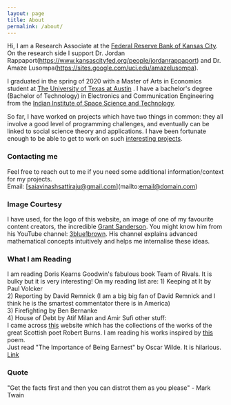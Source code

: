 ```yaml
---
layout: page
title: About
permalink: /about/
---
```


Hi, I am a Research Associate at the [Federal Reserve Bank of Kansas City](https://www.kansascityfed.org/). On the research side I support Dr. Jordan Rappaport(https://www.kansascityfed.org/people/jordanrappaport) and Dr. Amaze Lusompa(https://sites.google.com/uci.edu/amazelusompa).

I graduated in the spring of 2020 with a Master of Arts in Economics student at [The University of Texas at Austin](https://liberalarts.utexas.edu/economics/) . I have a bachelor's degree (Bachelor of Technology) in Electronics and Communication Engineering from the [Indian Institute of Space Science and Technology](https://www.iist.ac.in/).  
  
So far, I have worked on projects which have two things in common: they all involve a good level of programming challenges, and eventually can be linked to social science theory and applications. I have been fortunate enough to be able to get to work on such [interesting projects](https://10avinash.github.io/projects/).  


### Contacting me
Feel free to reach out to me if you need some additional information/context for my projects.  
Email: [saiavinashsattiraju@gmail.com](mailto:email@domain.com\)  
  
### Image Courtesy
I have used, for the logo of this website, an image of one of my favourite content creators, the incredible [Grant Sanderson](https://www.3blue1brown.com/about). You might know him from his YouTube channel: [3blue1brown](https://www.youtube.com/channel/UCYO_jab_esuFRV4b17AJtAw). His channel explains advanced mathematical concepts intuitively and helps me internalise these ideas.

### What I am Reading   
I am reading Doris Kearns Goodwin's fabulous book Team of Rivals. It is bulky but it is very interesting!
On my reading list are: 1) Keeping at It by Paul Volcker  
                        2) Reporting by David Remnick (I am a big big fan of David Remnick and I think he is the smartest commentator there is in America)  
                        3) Firefighting by Ben Bernanke  
                        4) House of Debt by Atif Milan and Amir Sufi
 other stuff:                   
I came across [this](http://www.robertburns.org/works/) website which has the collections of the works of the great Scottish poet Robert Burns. I am reading his works inspired by [this](http://www.robertburns.org/works/416.shtml) poem.  
Just read "The Importance of Being Earnest" by Oscar Wilde. It is hilarious. [Link](http://www.gutenberg.org/files/844/844-h/844-h.htm)

### Quote
"Get the facts first and then you can distrot them as you please" - Mark Twain
